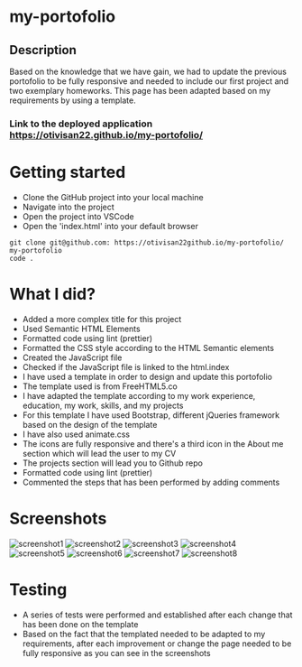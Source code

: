 # my-portofolio

## Description

Based on the knowledge that we have gain, we had to update the previous portofolio to be fully responsive and needed to include our first project and two exemplary homeworks.
This page has been adapted based on my requirements by using a template.

### Link to the deployed application https://otivisan22.github.io/my-portofolio/

# Getting started

- Clone the GitHub project into your local machine
- Navigate into the project
- Open the project into VSCode
- Open the 'index.html' into your default browser

```
git clone git@github.com: https://otivisan22github.io/my-portofolio/
my-portofolio
code .

```

# What I did?

- Added a more complex title for this project
- Used Semantic HTML Elements
- Formatted code using lint (prettier)
- Formatted the CSS style according to the HTML Semantic elements
- Created the JavaScript file
- Checked if the JavaScript file is linked to the html.index
- I have used a template in order to design and update this portofolio
- The template used is from FreeHTML5.co
- I have adapted the template according to my work experience, education, my work, skills, and my projects
- For this template I have used Bootstrap, different jQueries framework based on the design of the template
- I have also used animate.css
- The icons are fully responsive and there's a third icon in the About me section which will lead the user to my CV
- The projects section will lead you to Github repo
- Formatted code using lint (prettier)
- Commented the steps that has been performed by adding comments

# Screenshots

![screenshot1](./assets/screenshots/porto1.png)
![screenshot2](./assets/screenshots/porto2.png)
![screenshot3](./assets/screenshots/porto3.png)
![screenshot4](./assets/screenshots/porto4.png)
![screenshot5](./assets/screenshots/porto5.png)
![screenshot6](./assets/screenshots/porto6.png)
![screenshot7](./assets/screenshots/mobile.png)
![screenshot8](./assets/screenshots/ipad.png)

# Testing

- A series of tests were performed and established after each change that has been done on the template
- Based on the fact that the templated needed to be adapted to my requirements, after each improvement or change the page needed to be fully responsive as you can see in the screenshots

